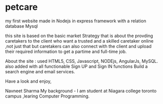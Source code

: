 # petcare
my first website made in Nodejs in express framework  with a relation database Mysql

this site is based on the basic market Strategy that is about the provding caretakers to the client who want a trusted and a skilled caretaker online ,not just that but caretakers can also connect with the client 
and upload their required information to get a partime and full-time job.

About the site :
used HTML5, CSS, Javascript, NODEjs, AngularJs, MySQL.
also added with all functionable Sign UP and Sign IN functions 
Build a search engine and email services.

Have a look and enjoy,

Navneet Sharma 
My background - I am student at Niagara college toronto campus ,learing Computer Programming.
